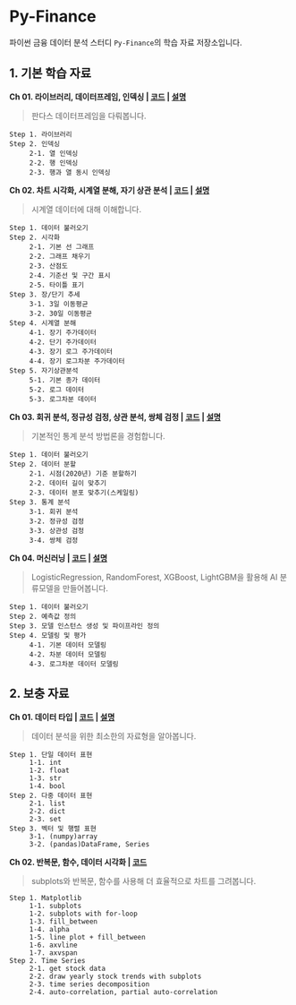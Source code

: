 # Py-Finance
파이썬 금융 데이터 분석 스터디 `Py-Finance`의 학습 자료 저장소입니다.

## 1. 기본 학습 자료 

**Ch 01. 라이브러리, 데이터프레임, 인덱싱 | [코드](https://github.com/sw-song/py_finance/blob/main/tutorial/01_library_and_indexing.ipynb) | [설명](https://blog.naver.com/sw930601/222803780138)**
> 판다스 데이터프레임을 다뤄봅니다.
```
Step 1. 라이브러리
Step 2. 인덱싱
     2-1. 열 인덱싱
     2-2. 행 인덱싱
     2-3. 행과 열 동시 인덱싱
```

**Ch 02. 차트 시각화, 시계열 분해, 자기 상관 분석 | [코드](https://github.com/sw-song/py_finance/blob/main/tutorial/02_visualization_decomposition_autocorrelation.ipynb) | [설명](https://blog.naver.com/sw930601/222811729646)**
> 시계열 데이터에 대해 이해합니다.
```
Step 1. 데이터 불러오기
Step 2. 시각화
     2-1. 기본 선 그래프
     2-2. 그래프 채우기
     2-3. 산점도
     2-4. 기준선 및 구간 표시
     2-5. 타이틀 표기
Step 3. 장/단기 추세
     3-1. 3일 이동평균
     3-2. 30일 이동평균
Step 4. 시계열 분해
     4-1. 장기 주가데이터
     4-2. 단기 주가데이터
     4-3. 장기 로그 주가데이터
     4-4. 장기 로그차분 주가데이터
Step 5. 자기상관분석
     5-1. 기본 종가 데이터
     5-2. 로그 데이터
     5-3. 로그차분 데이터
```

**Ch 03. 회귀 분석, 정규성 검정, 상관 분석, 쌍체 검정 | [코드](https://github.com/sw-song/py_finance/blob/main/tutorial/03_statistical_analysis.ipynb) | [설명](https://blog.naver.com/sw930601/222822718529)**
> 기본적인 통계 분석 방법론을 경험합니다.
```
Step 1. 데이터 불러오기
Step 2. 데이터 분할
     2-1. 시점(2020년) 기준 분할하기
     2-2. 데이터 길이 맞추기
     2-3. 데이터 분포 맞추기(스케일링)
Step 3. 통계 분석
     3-1. 회귀 분석
     3-2. 정규성 검정
     3-3. 상관성 검정
     3-4. 쌍체 검정
```

**Ch 04. 머신러닝 | [코드](https://github.com/sw-song/py_finance/blob/main/tutorial/04_machine_learning.ipynb) | [설명](https://blog.naver.com/sw930601/222825538747)**
> LogisticRegression, RandomForest, XGBoost, LightGBM을 활용해 AI 분류모델을 만들어봅니다.
```
Step 1. 데이터 불러오기
Step 2. 예측값 정의
Step 3. 모델 인스턴스 생성 및 파이프라인 정의
Step 4. 모델링 및 평가
     4-1. 기본 데이터 모델링
     4-2. 차분 데이터 모델링
     4-3. 로그차분 데이터 모델링
```

## 2. 보충 자료

**Ch 01. 데이터 타입 | [코드](https://github.com/sw-song/py_finance/blob/main/tutorial/00_data_type.ipynb) | [설명](https://blog.naver.com/sw930601/222834125911)**
> 데이터 분석을 위한 최소한의 자료형을 알아봅니다.
```
Step 1. 단일 데이터 표현
     1-1. int
     1-2. float
     1-3. str
     1-4. bool
Step 2. 다중 데이터 표현
     2-1. list
     2-2. dict
     2-3. set
Step 3. 벡터 및 행렬 표현
     3-1. (numpy)array
     3-2. (pandas)DataFrame, Series
```


**Ch 02. 반복문, 함수, 데이터 시각화 | [코드](https://github.com/sw-song/py_finance/blob/main/tutorial/a_02_matplotlib_ts_ac.ipynb)**
> subplots와 반복문, 함수를 사용해 더 효율적으로 차트를 그려봅니다.
```
Step 1. Matplotlib
     1-1. subplots
     1-2. subplots with for-loop
     1-3. fill_between
     1-4. alpha
     1-5. line plot + fill_between
     1-6. axvline
     1-7. axvspan
Step 2. Time Series
     2-1. get stock data
     2-2. draw yearly stock trends with subplots
     2-3. time series decomposition
     2-4. auto-correlation, partial auto-correlation
```